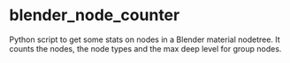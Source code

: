 # blender_node_counter
Python script to get some stats on nodes in a Blender material nodetree. It counts the nodes, the node types and the max deep level for group nodes.
